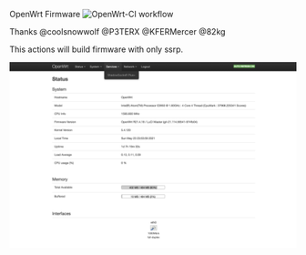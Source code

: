 OpenWrt Firmware ![OpenWrt-CI workflow](https://github.com/xh116/OpenWrt-Actions/blob/master/.github/workflows/OpenWrt-CI.yml/badge.svg)

Thanks @coolsnowwolf @P3TERX @KFERMercer @82kg

This actions will build firmware with only ssrp.

![image](https://raw.githubusercontent.com/xh116/OpenWrt-Actions/master/screenshot.png)

